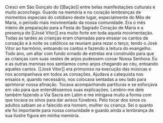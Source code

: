 Cresci em São Gonçalo do [[Bação]] entre belas manifestações culturais e muito aconchego. Guardo na memória e no coração lembranças de momentos especiais do cotidiano deste lugar, especialmente do Mês de Maria, o período mais movimentado da nossa comunidade. Era o mês inteiro de preparação para a Festa do Sagrado Coração de Maria e a presença do [[José Vitor]] era muito forte em toda aquela movimentação. Todas as tardes as crianças eram chamadas para ensaiar os cantos da coroação e à noite os católicos se reuniam para rezar o terço, tendo o José Vitor ao harmônio, entoando os cantos e fazendo a leitura do evangelho. Todo ano, um altar com fundo ornado de estrelas era construído para que as crianças com suas vestes de anjos pudessem coroar Nossa Senhora. Eu e as outras meninas nos sentíamos como anjos chegando ao céu, entoando aqueles cantos. [[José Vitor]] era primoroso na execução das músicas e nos acompanhava em todos as coroações. Ajudava a catequista nos ensaios e, quando necessário, nos colocava sentadas a seu lado para aprimorar nossa afinação. Tocava acompanhando partituras e se esforçava em vão para que entendêssemos suas explicações. Lembro-me dele também fazendo a Via Sacra em Latim e me intrigava muito a forma com que tocava os sinos para dar avisos fúnebres. Pelo tocar dos sinos os adultos sabiam se o falecido era homem, mulher ou criança. Sei o quanto ele foi importante para nossa comunidade e guardo ainda a lembrança de sua ilustre figura em minha memória.
